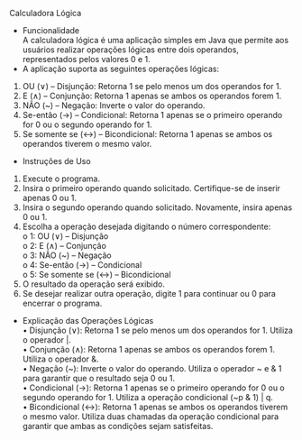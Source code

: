 Calculadora Lógica    
- Funcionalidade  
A calculadora lógica é uma aplicação simples em Java que permite aos usuários realizar operações lógicas entre dois operandos, representados pelos valores 0 e 1.  
- A aplicação suporta as seguintes operações lógicas:  
1.	OU (∨) – Disjunção: Retorna 1 se pelo menos um dos operandos for 1.
2.	E (∧) – Conjunção: Retorna 1 apenas se ambos os operandos forem 1.
3.	NÃO (~) – Negação: Inverte o valor do operando.
4.	Se-então (→) – Condicional: Retorna 1 apenas se o primeiro operando for 0 ou o segundo operando for 1.
5.	Se somente se (↔) – Bicondicional: Retorna 1 apenas se ambos os operandos tiverem o mesmo valor.    
- Instruções de Uso    
1.	Execute o programa.
2.	Insira o primeiro operando quando solicitado. Certifique-se de inserir apenas 0 ou 1.
3.	Insira o segundo operando quando solicitado. Novamente, insira apenas 0 ou 1.
4.	Escolha a operação desejada digitando o número correspondente:  
  o	1: OU (∨) – Disjunção  
  o	2: E (∧) – Conjunção  
  o	3: NÃO (~) – Negação  
  o	4: Se-então (→) – Condicional  
  o	5: Se somente se (↔) – Bicondicional  
5.	O resultado da operação será exibido.
6.	Se desejar realizar outra operação, digite 1 para continuar ou 0 para encerrar o programa.    
- Explicação das Operações Lógicas  
•	Disjunção (∨): Retorna 1 se pelo menos um dos operandos for 1. Utiliza o operador |.  
•	Conjunção (∧): Retorna 1 apenas se ambos os operandos forem 1. Utiliza o operador &.  
•	Negação (~): Inverte o valor do operando. Utiliza o operador ~ e & 1 para garantir que o resultado seja 0 ou 1.  
•	Condicional (→): Retorna 1 apenas se o primeiro operando for 0 ou o segundo operando for 1. Utiliza a operação condicional (~p & 1) | q.  
•	Bicondicional (↔): Retorna 1 apenas se ambos os operandos tiverem o mesmo valor. Utiliza duas chamadas da operação condicional para garantir que ambas as condições sejam satisfeitas.
